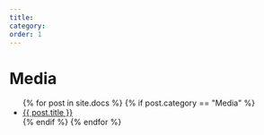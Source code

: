 ```yaml
---
title: 
category:
order: 1
---
```


# Media

<ul>
  {% for post in site.docs %}
	{% if post.category == "Media" %}
		<li><a href="{{ site.baseurl }}{{ post.url }}">{{ post.title }}</a></li>
	{% endif %}
  {% endfor %}
</ul>